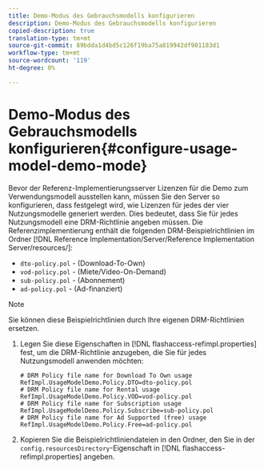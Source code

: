 ```yaml
---
title: Demo-Modus des Gebrauchsmodells konfigurieren
description: Demo-Modus des Gebrauchsmodells konfigurieren
copied-description: true
translation-type: tm+mt
source-git-commit: 89bdda1d4bd5c126f19ba75a819942df901183d1
workflow-type: tm+mt
source-wordcount: '119'
ht-degree: 0%

---
```



# Demo-Modus des Gebrauchsmodells konfigurieren{#configure-usage-model-demo-mode}

Bevor der Referenz-Implementierungsserver Lizenzen für die Demo zum Verwendungsmodell ausstellen kann, müssen Sie den Server so konfigurieren, dass festgelegt wird, wie Lizenzen für jedes der vier Nutzungsmodelle generiert werden. Dies bedeutet, dass Sie für jedes Nutzungsmodell eine DRM-Richtlinie angeben müssen. Die Referenzimplementierung enthält die folgenden DRM-Beispielrichtlinien im Ordner [!DNL Reference Implementation/Server/Reference Implementation Server/resources/]:

* `dto-policy.pol` - (Download-To-Own)
* `vod-policy.pol` - (Miete/Video-On-Demand)
* `sub-policy.pol` - (Abonnement)
* `ad-policy.pol` - (Ad-finanziert)

>[!NOTE]
>
>Sie können diese Beispielrichtlinien durch Ihre eigenen DRM-Richtlinien ersetzen.

1. Legen Sie diese Eigenschaften in [!DNL flashaccess-refimpl.properties] fest, um die DRM-Richtlinie anzugeben, die Sie für jedes Nutzungsmodell anwenden möchten:

   ```
   # DRM Policy file name for Download To Own usage 
   RefImpl.UsageModelDemo.Policy.DTO=dto-policy.pol 
   # DRM Policy file name for Rental usage 
   RefImpl.UsageModelDemo.Policy.VOD=vod-policy.pol 
   # DRM Policy file name for Subscription usage 
   RefImpl.UsageModelDemo.Policy.Subscribe=sub-policy.pol 
   # DRM Policy file name for Ad Supported (free) usage 
   RefImpl.UsageModelDemo.Policy.Free=ad-policy.pol
   ```

1. Kopieren Sie die Beispielrichtliniendateien in den Ordner, den Sie in der `config.resourcesDirectory`-Eigenschaft in [!DNL flashaccess-refimpl.properties] angeben.
